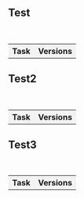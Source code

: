 ## Test
  
  <table>    
        <tr>     
           <th style="text-align:center;background-color:#F3F3F3">Task</th>
            <th style="text-align:center;background-color:#F3F3F3">Versions</th>  
        </tr> 
  </table> 
  
## Test2

   <table>
        <tr>
          <th style="text-align:center;background-color:#F3F3F3">Task</th>
          <th style="text-align:center;background-color:#F3F3F3">Versions</th>
          </tr>
    </table>
    
## Test3

   <table>    
       <tr>
         <th style="text-align:center;background-color:#F3F3F3">Task</th>
         <th style="text-align:center;background-color:#F3F3F3">Versions</th>
       </tr>
    </table>
